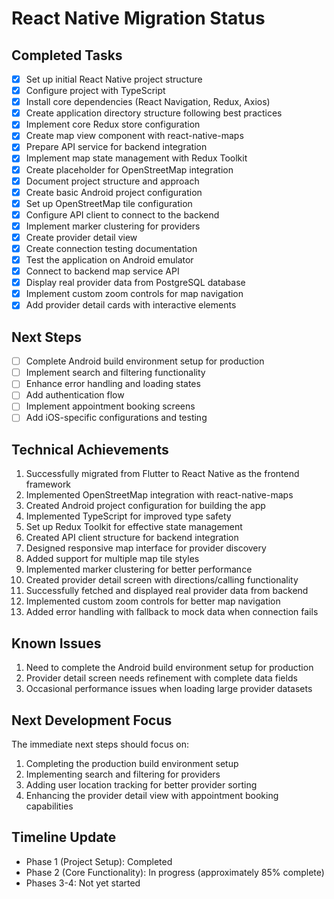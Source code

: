 # React Native Migration Status

## Completed Tasks
- [x] Set up initial React Native project structure
- [x] Configure project with TypeScript
- [x] Install core dependencies (React Navigation, Redux, Axios)
- [x] Create application directory structure following best practices
- [x] Implement core Redux store configuration
- [x] Create map view component with react-native-maps
- [x] Prepare API service for backend integration
- [x] Implement map state management with Redux Toolkit
- [x] Create placeholder for OpenStreetMap integration
- [x] Document project structure and approach
- [x] Create basic Android project configuration
- [x] Set up OpenStreetMap tile configuration
- [x] Configure API client to connect to the backend
- [x] Implement marker clustering for providers
- [x] Create provider detail view
- [x] Create connection testing documentation
- [x] Test the application on Android emulator
- [x] Connect to backend map service API
- [x] Display real provider data from PostgreSQL database
- [x] Implement custom zoom controls for map navigation
- [x] Add provider detail cards with interactive elements

## Next Steps
- [ ] Complete Android build environment setup for production
- [ ] Implement search and filtering functionality
- [ ] Enhance error handling and loading states
- [ ] Add authentication flow
- [ ] Implement appointment booking screens
- [ ] Add iOS-specific configurations and testing

## Technical Achievements
1. Successfully migrated from Flutter to React Native as the frontend framework
2. Implemented OpenStreetMap integration with react-native-maps
3. Created Android project configuration for building the app
4. Implemented TypeScript for improved type safety
5. Set up Redux Toolkit for effective state management
6. Created API client structure for backend integration
7. Designed responsive map interface for provider discovery
8. Added support for multiple map tile styles
9. Implemented marker clustering for better performance
10. Created provider detail screen with directions/calling functionality
11. Successfully fetched and displayed real provider data from backend
12. Implemented custom zoom controls for better map navigation
13. Added error handling with fallback to mock data when connection fails

## Known Issues
1. Need to complete the Android build environment setup for production
2. Provider detail screen needs refinement with complete data fields
3. Occasional performance issues when loading large provider datasets

## Next Development Focus
The immediate next steps should focus on:

1. Completing the production build environment setup
2. Implementing search and filtering for providers
3. Adding user location tracking for better provider sorting
4. Enhancing the provider detail view with appointment booking capabilities

## Timeline Update
- Phase 1 (Project Setup): Completed
- Phase 2 (Core Functionality): In progress (approximately 85% complete)
- Phases 3-4: Not yet started 